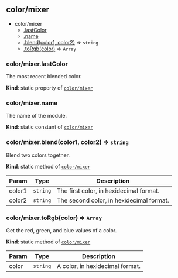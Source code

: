 <a name="module_color/mixer"></a>
## color/mixer
  

* color/mixer
    * [.lastColor](#module_color/mixer.lastColor)
    * [.name](#module_color/mixer.name)
    * [.blend(color1, color2)](#module_color/mixer.blend) ⇒ `string`
    * [.toRgb(color)](#module_color/mixer.toRgb) ⇒ `Array`


<a name="module_color/mixer.lastColor"></a>
### color/mixer.lastColor
The most recent blended color.

**Kind**: static property of [`color/mixer`](#module_color/mixer)


<a name="module_color/mixer.name"></a>
### color/mixer.name
The name of the module.

**Kind**: static constant of [`color/mixer`](#module_color/mixer)


<a name="module_color/mixer.blend"></a>
### color/mixer.blend(color1, color2) ⇒ `string`
Blend two colors together.

**Kind**: static method of [`color/mixer`](#module_color/mixer)  

| Param  | Type     | Description                              |
| ------ | -------- | ---------------------------------------- |
| color1 | `string` | The first color, in hexidecimal format.  |
| color2 | `string` | The second color, in hexidecimal format. |


<a name="module_color/mixer.toRgb"></a>
### color/mixer.toRgb(color) ⇒ `Array`
Get the red, green, and blue values of a color.

**Kind**: static method of [`color/mixer`](#module_color/mixer)  

| Param | Type     | Description                     |
| ----- | -------- | ------------------------------- |
| color | `string` | A color, in hexidecimal format. |


